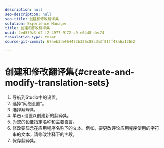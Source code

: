 ```yaml
---
description: null
seo-description: null
seo-title: 创建和修改翻译集
solution: Experience Manager
title: 创建和修改翻译集
uuid: 4ed559a3-d2 f2-4977-9172-c9 e0448 dec74
translation-type: tm+mt
source-git-commit: 67aeb3de964473b326c88c3a3f81ff48a6a12652

---
```



# 创建和修改翻译集{#create-and-modify-translation-sets}

1. 导航到Studio中的设置。
1. 选择“网络设置”。
1. 选择翻译集。
1. 单击+设置以创建新的翻译集。
1. 为您的设置指定名称和主要语言。
1. 修改要显示在应用程序名称下的文本。例如，要更改评论应用程序使用的字符串的文本，请修改注释下的字段。
1. 保存翻译集。
